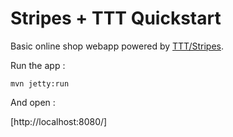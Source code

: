 # Stripes + TTT Quickstart

Basic online shop webapp powered by [TTT/Stripes](https://github.com/pojosontheweb/ttt/tree/master/stripes).

Run the app :

```
mvn jetty:run
```

And open :

[http://localhost:8080/]
